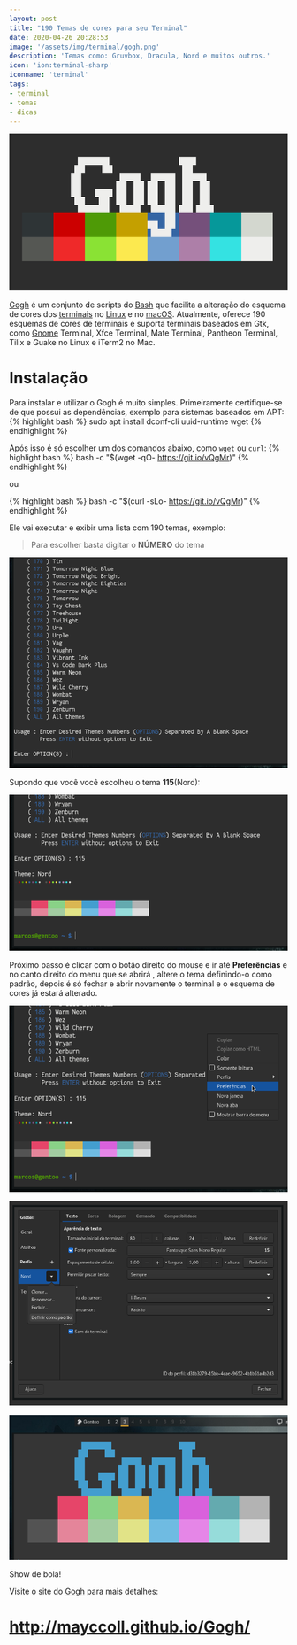 ```yaml
---
layout: post
title: "190 Temas de cores para seu Terminal"
date: 2020-04-26 20:28:53
image: '/assets/img/terminal/gogh.png'
description: 'Temas como: Gruvbox, Dracula, Nord e muitos outros.'
icon: 'ion:terminal-sharp'
iconname: 'terminal'
tags:
- terminal
- temas
- dicas
---
```


![190 Temas de cores para seu Terminal](/assets/img/terminal/gogh.png)


[Gogh](http://mayccoll.github.io/Gogh/) é um conjunto de scripts do [Bash](https://terminalroot.com.br) que facilita a alteração do esquema de cores dos [terminais](https://terminalroot.com.br/tags#terminal) no [Linux](https://terminalroot.com.br/tags#linux) e no [macOS](https://terminalroot.com.br/tags#macos). Atualmente, oferece 190 esquemas de cores de terminais e suporta terminais baseados em Gtk, como [Gnome](https://terminalroot.com.br/tags#gnome) Terminal, Xfce Terminal, Mate Terminal, Pantheon Terminal, Tilix e Guake no Linux e iTerm2 no Mac.

# Instalação

Para instalar e utilizar o Gogh é muito simples. Primeiramente certifique-se de que possui as dependências, exemplo para sistemas baseados em APT:
{% highlight bash %}
sudo apt install dconf-cli uuid-runtime wget
{% endhighlight %}

Após isso é só escolher um dos comandos abaixo, como `wget` ou `curl`:
{% highlight bash %}
bash -c  "$(wget -qO- https://git.io/vQgMr)"
{% endhighlight %}

ou

{% highlight bash %}
 bash -c  "$(curl -sLo- https://git.io/vQgMr)" 
{% endhighlight %}

Ele vai executar e exibir uma lista com 190 temas, exemplo:
> Para escolher  basta digitar o **NÚMERO** do tema

![Gogh escolha do tema](/assets/img/terminal/escolha-o-tema.png)

Supondo que você você escolheu o tema **115**(Nord):

![Nord Theme](/assets/img/terminal/alterando-o-tema.png)

Próximo passo é clicar com o botão direito do mouse e ir até **Preferências** e no canto direito do menu que se abrirá , altere o tema definindo-o como padrão, depois é só fechar e abrir novamente o terminal e o esquema de cores já estará alterado.

![Preferências](/assets/img/terminal/preferencias.png)

![Definir como padrão](/assets/img/terminal/definindo-como-padrao.png)

![Tema alterado](/assets/img/terminal/tema-alterado.png)

Show de bola!

Visite o site do [Gogh](http://mayccoll.github.io/Gogh/) para mais detalhes:
# <http://mayccoll.github.io/Gogh/>


